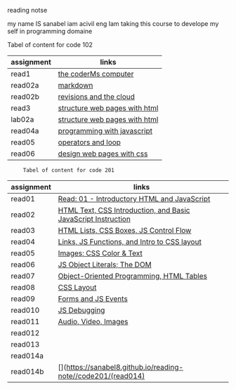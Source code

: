 reading notse


my name IS sanabel iam acivil eng Iam taking this course to develope my self in programming domaine 

Tabel of content for code 102



 | assignment  |             links                              |
 | ------------|------------------------------------------------|
 |  read1      |   [the coderMs computer](read1)                |
 |  read02a    |   [markdown](read02a)                          |
 |  read02b    |   [revisions and the cloud](read02b)           |
 |  read3      |   [structure web pages with html](read3)       |
 |  lab02a     |   [structure web pages with html](lab02a)      |
 |  read04a    |   [programming with javascript ](read04a)      | 
 |  read05     |   [operators and loop](read05)                 |
 |  read06     |   [design web pages with css](read06)          |



         Tabel of content for code 201

 
 | assignment  |   links                                                                                                              | 
 |-------------|--------------------------------------------------------------------------------------------------------------------  |
 |  read01     |   [Read: 01 - Introductory HTML and JavaScript](https://sanabel8.github.io/reading-note//code201/read01)             |
 |  read02     |   [HTML Text, CSS Introduction, and Basic JavaScript Instruction](https://sanabel8.github.io/reading-note//read02)   |
 |  read03     |   [HTML Lists, CSS Boxes, JS Control Flow](https://sanabel8.github.io/reading-note//code201/read03)                  |
 |  read04     |   [Links, JS Functions, and Intro to CSS layout](https://sanabel8.github.io/reading-note//code201/read04)            |
 |  read05     |   [Images; CSS Color & Text](https://sanabel8.github.io/reading-note//code201/read05)                                |
 |  read06     |   [JS Object Literals; The DOM](https://sanabel8.github.io/reading-note//code201/read06)                             | 
 |  read07     |   [Object-Oriented Programming, HTML Tables](https://sanabel8.github.io/reading-note//code201/read07)                |
 |  read08     |   [ CSS Layout](https://sanabel8.github.io/reading-note//code201/read08)                                             |
 |  read09     |   [Forms and JS Events](https://sanabel8.github.io/reading-note//code201/read09)                                     | 
 |  read010    |   [JS Debugging](https://sanabel8.github.io/reading-note//code201/read010)                                           |
 |  read011    |   [Audio, Video, Images](https://sanabel8.github.io/reading-note//code201/read011)                                   |
 |  read012    |   [](https://sanabel8.github.io/reading-note//code201/read012)                                                       | 
 |  read013    |   [](https://sanabel8.github.io/reading-note//code201/read013)                                                       |
 |  read014a   |   [](https://sanabel8.github.io/reading-note//code201/read014a)                                                      |
 |  read014b   |   [](https://sanabel8.github.io/reading-note//code201/(read014)                                                      | |                                                                                                                                              | 
                                                    